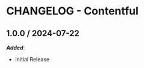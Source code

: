 # CHANGELOG - Contentful

<!-- towncrier release notes start -->

## 1.0.0 / 2024-07-22

***Added***:

* Initial Release
